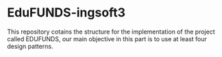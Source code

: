 # EduFUNDS-ingsoft3
This repository cotains the structure for the implementation of the project called EDUFUNDS, our main objective in this part is to use at least four design patterns.
